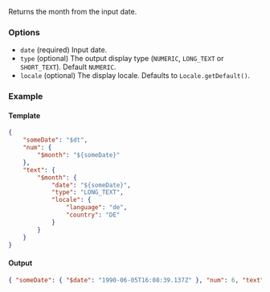 Returns the month from the input date.

### Options

- `date` (required) Input date.
- `type` (optional) The output display type (`NUMERIC`, `LONG_TEXT` or `SHORT_TEXT`). Default `NUMERIC`.
- `locale` (optional) The display locale. Defaults to `Locale.getDefault()`.

### Example

#### Template
```json
{
    "someDate": "$dt",
    "num": {
        "$month": "${someDate}"
    },
    "text": {
        "$month": {
            "date": "${someDate}",
            "type": "LONG_TEXT",
            "locale": {
                "language": "de",
                "country": "DE"
            }
        }
    }
}
```
#### Output
```json
{ "someDate": { "$date": "1990-06-05T16:08:39.137Z" }, "num": 6, "text": "Juni"}
```
